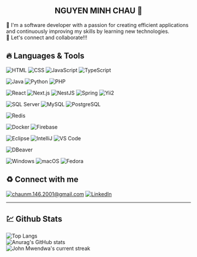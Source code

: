 <h2 align="center">NGUYEN MINH CHAU 👋</h2> 

<p>🌟 I'm a software developer with a passion for creating efficient applications and continuously improving my skills by learning new technologies. <br/> 🤝 Let's connect and collaborate!!!</p>

## <h2>🔥 Languages & Tools </h2>
![HTML](https://img.shields.io/badge/HTML-%23E34F26.svg?style=flat-square&logo=html5&logoColor=white)
![CSS](https://img.shields.io/badge/CSS-%231572B6.svg?style=flat-square&logo=css3&logoColor=white)
![JavaScript](https://img.shields.io/badge/JavaScript-%23F7DF1E.svg?style=flat-square&logo=javascript&logoColor=black)
![TypeScript](https://img.shields.io/badge/TypeScript-%232F74C0.svg?style=flat-square&logo=typescript&logoColor=white)

![Java](https://img.shields.io/badge/Java-%23E34F26.svg?style=flat-square&logo=openjdk&logoColor=white)
![Python](https://img.shields.io/badge/Python-%233572A5.svg?style=flat-square&logo=python&logoColor=white)
![PHP](https://img.shields.io/badge/PHP-%23777BB4.svg?style=flat-square&logo=php&logoColor=white)

![React](https://img.shields.io/badge/React-%2361DAFB.svg?style=flat-square&logo=react&logoColor=black)
![Next.js](https://img.shields.io/badge/Next.js-%23000000.svg?style=flat-square&logo=next.js&logoColor=white)
![NestJS](https://img.shields.io/badge/NestJS-%23E0234E.svg?style=flat-square&logo=nestjs&logoColor=white)
![Spring](https://img.shields.io/badge/Spring-%236DB33F.svg?style=flat-square&logo=spring&logoColor=white)
![Yii2](https://img.shields.io/badge/Yii2-%23D9534F.svg?style=flat-square&logo=Yii&logoColor=white)

![SQL Server](https://img.shields.io/badge/SQL%20Server-%234F5B93.svg?style=flat-square&logo=microsoftsqlserver&logoColor=white)
![MySQL](https://img.shields.io/badge/MySQL-%234479A1.svg?style=flat-square&logo=mysql&logoColor=white)
![PostgreSQL](https://img.shields.io/badge/PostgreSQL-%233C54A1.svg?style=flat-square&logo=postgresql&logoColor=white)

![Redis](https://img.shields.io/badge/Redis-%23DC382D.svg?style=flat-square&logo=redis&logoColor=white)

![Docker](https://img.shields.io/badge/Docker-%230db7ed.svg?style=flat-square&logo=docker&logoColor=white)
![Firebase](https://img.shields.io/badge/Firebase-%23FFCA28.svg?style=flat-square&logo=firebase&logoColor=black)

![Eclipse](https://img.shields.io/badge/Eclipse-%234B8BBE.svg?style=flat-square&logo=eclipse&logoColor=white)
![IntelliJ](https://img.shields.io/badge/IntelliJ%20IDEA-%23000000.svg?style=flat-square&logo=intellijidea&logoColor=white)
![VS Code](https://img.shields.io/badge/VS%20Code-%23007ACC.svg?style=flat-square&logo=visual-studio-code&logoColor=white)

![DBeaver](https://img.shields.io/badge/DBeaver-%230C8DBA.svg?style=flat-square&logo=dbeaver&logoColor=white)

![Windows](https://img.shields.io/badge/Windows-%230078D4.svg?style=flat-square&logo=windows&logoColor=white)
![macOS](https://img.shields.io/badge/macOS-%23000000.svg?style=flat-square&logo=apple&logoColor=white)
![Fedora](https://img.shields.io/badge/Fedora-%234B8BBE.svg?style=flat-square&logo=fedora&logoColor=white)

## ♻️ Connect with me 
<a href="mailto:chaunm.146.2001@gmail.com" target="_blank"><img src="https://img.shields.io/badge/Gmail-D14836?style=for-the-badge&logo=gmail&logoColor=white" alt="chaunm.146.2001@gmail.com" title="chaunm.146.2001@gmail.com" align="center"/></a>
<a href="https://www.linkedin.com/in/nguyen-minh-chau-304a2b2b8/"><img src="https://img.shields.io/badge/LinkedIn-0077B5?style=for-the-badge&logo=linkedin&logoColor=white" alt="LinkedIn" title="LinkedIn" align="center"/></a>

<hr />

## 💹 Github Stats

![Top Langs](https://github-readme-stats.vercel.app/api/top-langs/?username=chau-nm&layout=compact&theme=dark) <br />
![Anurag's GitHub stats](https://github-readme-stats.vercel.app/api?username=chau-nm&show_icons=true&hide=issues&theme=dark) <br />
![John Mwendwa's current streak](https://streak-stats.demolab.com/?user=chau-nm&count_private=true&theme=dark)
